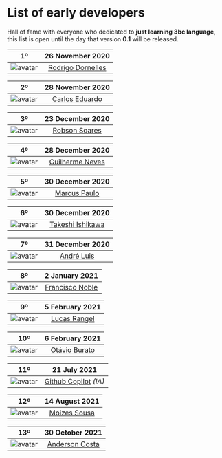 List of early developers
========================

Hall of fame with everyone who dedicated to **just learning 3bc language**, this list is open until the day that version **0.1** will be released.

| 1º | 26 November 2020 |
| :-: | :-: |
| ![avatar](https://avatars.githubusercontent.com/rodrigodornelles?size=64) | [Rodrigo Dornelles](https://github.com/rodrigodornelles) |

| 2º | 28 November 2020 |
| :-: | :-: |
| ![avatar](https://avatars.githubusercontent.com/kadu?size=64) | [Carlos Eduardo](https://github.com/kadu) |

| 3º | 23 December 2020 |
| :-: | :-: |
| ![avatar](https://avatars.githubusercontent.com/robsondrs?size=64) | [Robson Soares](https://github.com/robsondrs) |

| 4º | 28 December 2020 |
| :-: | :-: |
| ![avatar](https://avatars.githubusercontent.com/gnevesdev?size=64) | [Guilherme Neves](https://github.com/gnevesdev) | 

| 5º | 30 December 2020 |
| :-: | :-: |
| ![avatar](https://avatars.githubusercontent.com/marcusmmmz?size=64) | [Marcus Paulo](https://github.com/marcusmmmz) | 

| 6º | 30 December 2020 |
| :-: | :-: |
| ![avatar](https://avatars.githubusercontent.com/keshizin?size=64) | [Takeshi Ishikawa](https://github.com/keshizin) |

| 7º | 31 December 2020 |
| :-: | :-: |
| ![avatar](https://avatars.githubusercontent.com/andreluispy?size=64) | [André Luis](https://github.com/andreluispy) |

| 8º | 2 January 2021 |
| :-: | :-: |
| ![avatar](https://avatars.githubusercontent.com/guridev?size=64) | [Francisco Noble](https://github.com/guridev) |

| 9º | 5 February 2021 |
| :-: | :-: |
| ![avatar](https://avatars.githubusercontent.com/lrv-dev?size=64) | [Lucas Rangel](https://github.com/lrv-dev) |

| 10º | 6 February 2021 |
| :-: | :-: |
| ![avatar](https://avatars.githubusercontent.com/otavio-burato?size=64) | [Otávio Burato](https://github.com/otavio-burato) |

| 11º | 21 July 2021 |
| :-: | :-: |
| ![avatar](https://avatars.githubusercontent.com/github?size=64) | [Github Copilot](https://copilot.github.com/) _(IA)_ |

| 12º | 14 August 2021 |
| :-: | :-: |
| ![avatar](https://avatars.githubusercontent.com/yxqsnz?size=64) | [Moizes Sousa](https://github.com/yxqsnzo) |

| 13º | 30 October 2021 |
| :-: | :-: |
| ![avatar](https://avatars.githubusercontent.com/arcostasi?size=64) | [Anderson Costa](https://github.com/arcostasi) |
